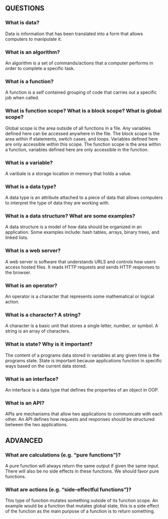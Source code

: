 ## QUESTIONS

### What is data?

Data is information that has been translated into a form that allows computers to manipulate it.

### What is an algorithm?

An algorithm is a set of commands/actions that a computer performs in order to complete a specific task.

### What is a function?

A function is a self contained grouping of code that carries out a specific job when called.

### What is function scope? What is a block scope? What is global scope?

Global scope is the area outside of all functions in a file. Any variables defined here can be accessed anywhere in the file. The block scope is the area within if statements, switch cases, and loops. Variables defined here are only accessible within this scope. The function scope is the area within a function, variables defined here are only accessible in the function.

### What is a variable?

A varibale is a storage location in memory that holds a value.

### What is a data type?

A data type is an attribute attached to a piece of data that allows computers to interpret the type of data they are working with.

### What is a data structure? What are some examples?

A data structure is a model of how data should be organized in an application. Some examples include: hash tables, arrays, binary trees, and linked lists.

### What is a web server?

A web server is software that understands URLS and controls how users access hosted files. It reads HTTP requests and sends HTTP responses to the browser.

### What is an operator?

An operator is a character that represents some mathematical or logical action.

### What is a character? A string?

A character is a basic unit that stores a single letter, number, or symbol. A string is an array of characters.

### What is state? Why is it important?

The content of a programs data stored in variables at any given time is the programs state. State is important because applications function in specific ways based on the current data stored.

### What is an interface?

An interface is a data type that defines the properties of an object in OOP.

### What is an API?

APIs are mechanisms that allow two applications to communicate with each other. An API defines how requests and responses should be structured between the two applications.

## ADVANCED

### What are calculations (e.g. “pure functions”)?

A pure function will always return the same output if given the same input. There will also be no side effects in these functions. We should favor pure functions.

### What are actions (e.g. “side-effectful functions”)?

This type of function mutates something outside of its function scope. An example would be a function that mutates global state, this is a side effect of the function as the main purpose of a function is to return something.
